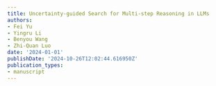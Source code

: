 ```yaml
---
title: Uncertainty-guided Search for Multi-step Reasoning in LLMs
authors:
- Fei Yu
- Yingru Li
- Benyou Wang
- Zhi-Quan Luo
date: '2024-01-01'
publishDate: '2024-10-26T12:02:44.616950Z'
publication_types:
- manuscript
---
```

